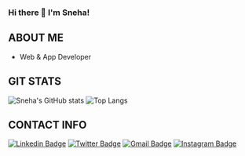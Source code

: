 ### Hi there 👋 I'm Sneha!

<!--
**Sneha2351/Sneha2351** is a ✨ _special_ ✨ repository because its `README.md` (this file) appears on your GitHub profile.

Here are some ideas to get you started:

- 🔭 I’m currently working on ...
- 🌱 I’m currently learning ...
- 👯 I’m looking to collaborate on ...
- 🤔 I’m looking for help with ...
- 💬 Ask me about ...
- 📫 How to reach me: ...
- 😄 Pronouns: ...
- ⚡ Fun fact: ...
-->
## ABOUT ME
- Web & App Developer

## GIT STATS
![Sneha's GitHub stats](https://github-readme-stats.vercel.app/api?username=Sneha2351&bg_color=30,e96443,904e95&title_color=fff&text_color=fff)
![Top Langs](https://github-readme-stats.vercel.app/api/top-langs/?username=Sneha2351&layout=compact&bg_color=30,e96443,904e95&title_color=fff&text_color=fff)

## CONTACT INFO
[![Linkedin Badge](https://img.shields.io/badge/-Linkedin-blue?style=plastic-square&logo=Linkedin&logoColor=white&link=https://www.linkedin.com/in/sneha-sharma-0b1877190/)](https://www.linkedin.com/in/sneha-sharma-0b1877190/)
[![Twitter Badge](https://img.shields.io/badge/-Twitter-1ca0f1?style=flat-square&labelColor=1ca0f1&logo=twitter&logoColor=white&link=https://twitter.com/SnehaSh33867594)](https://twitter.com/SnehaSh33867594)
[![Gmail Badge](https://img.shields.io/badge/-Gmail-c14438?style=flat-square&logo=Gmail&logoColor=white&link=mailto:ss3328421@gmail.com)](mailto:ss3328421@gmail.com)
[![Instagram Badge](https://img.shields.io/badge/-Instagram-blueviolet?style=plastic-square&logo=instagram&logoColor=white&link=https://instagram.com/sneha_2351/)](https://instagram.com/sneha_2351/)
